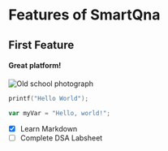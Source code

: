 # Features of SmartQna
## First Feature
#### Great platform!
![Old school photograph](https://github.com/user-attachments/assets/6d4ed74d-7fa9-4364-b142-db1797fac008)
```c
printf("Hello World");
```
```javascript
var myVar = "Hello, world!";
```
- [x] Learn Markdown
- [ ] Complete DSA Labsheet
